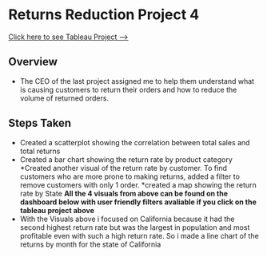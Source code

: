 # Returns Reduction Project 4 

[Click here to see Tableau Project --> ](https://public.tableau.com/views/project5_17150955073420/ReturnRateReduction?:language=en-US&publish=yes&:sid=&:display_count=n&:origin=viz_share_link)

## Overview
* The CEO of the last project assigned me to help them understand what is causing customers to return their orders and how to reduce the volume of returned orders.

## Steps Taken
* Created a scatterplot showing the correlation between total sales and total returns
* Created a bar chart showing the return rate by product category
*Created another visual of the return rate by customer. To find customers who are more prone to making returns, added a filter to remove customers with only 1 order.
*created a map showing the return rate by State
**All the 4 visuals from above can be found on the dashboard below with user friendly filters avaliable if you click on the tableau project above**
* With the Visuals above i focused on California because it had the second highest return rate but was the largest in population and most profitable even with such a high return rate. So i made a line chart of the returns by month for the state of California

  
